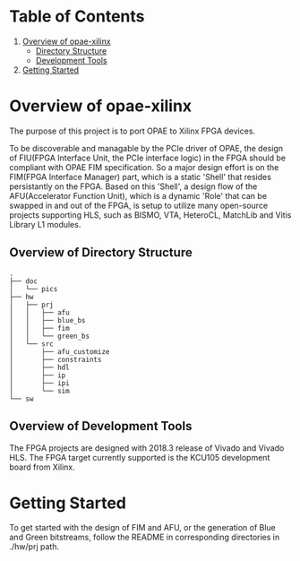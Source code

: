 <span style="display: inline-block;">

# Table of Contents
1. [Overview of opae-xilinx](#overviewopaex)
    - [Directory Structure](#overviewdirstr)
    - [Development Tools](#overviewdevtools)
2. [Getting Started](#gettingstarted)

<a name="overviewopaex"></a>
# Overview of opae-xilinx
The purpose of this project is to port OPAE to Xilinx FPGA devices. 

To be discoverable and managable by the PCIe driver of OPAE, the design of FIU(FPGA Interface Unit, the PCIe interface logic) in the FPGA should be compliant with OPAE FIM specification. So a major design effort is on the FIM(FPGA Interface Manager) part, which is a static 'Shell' that resides persistantly on the FPGA. Based on this 'Shell', a design flow of the AFU(Accelerator Function Unit), which is a dynamic 'Role' that can be swapped in and out of the FPGA, is setup to utilize many open-source projects supporting HLS, such as BISMO, VTA, HeteroCL, MatchLib and Vitis Library L1 modules.

<a name="overviewdirstr"></a>
## Overview of Directory Structure
```
.
├── doc
│   └── pics
├── hw
│   ├── prj
│   │   ├── afu
│   │   ├── blue_bs
│   │   ├── fim
│   │   └── green_bs
│   └── src
│       ├── afu_customize
│       ├── constraints
│       ├── hdl
│       ├── ip
│       ├── ipi
│       └── sim
└── sw
```

<a name="overviewdevtools"></a>
## Overview of Development Tools
The FPGA projects are designed with 2018.3 release of Vivado and Vivado HLS.
The FPGA target currently supported is the KCU105 development board from Xilinx.

<a name="gettingstarted"></a>
# Getting Started
To get started with the design of FIM and AFU, or the generation of Blue and Green bitstreams, follow the README in corresponding directories in ./hw/prj path.
